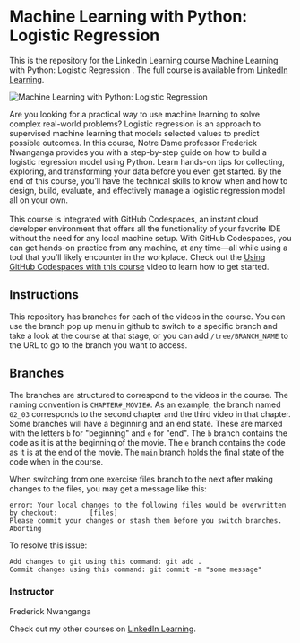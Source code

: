 # Machine Learning with Python: Logistic Regression 
This is the repository for the LinkedIn Learning course Machine Learning with Python: Logistic Regression . The full course is available from [LinkedIn Learning][lil-course-url].

![Machine Learning with Python: Logistic Regression ][lil-thumbnail-url]

Are you looking for a practical way to use machine learning to solve complex real-world problems? Logistic regression is an approach to supervised machine learning that models selected values to predict possible outcomes. In this course, Notre Dame professor Frederick Nwanganga provides you with a step-by-step guide on how to build a logistic regression model using Python. Learn hands-on tips for collecting, exploring, and transforming your data before you even get started. By the end of this course, you’ll have the technical skills to know when and how to design, build, evaluate, and effectively manage a logistic regression model all on your own.<br><br>This course is integrated with GitHub Codespaces, an instant cloud developer environment that offers all the functionality of your favorite IDE without the need for any local machine setup. With GitHub Codespaces, you can get hands-on practice from any machine, at any time—all while using a tool that you’ll likely encounter in the workplace. Check out the [Using GitHub Codespaces with this course][gcs-video-url] video to learn how to get started.

## Instructions
This repository has branches for each of the videos in the course. You can use the branch pop up menu in github to switch to a specific branch and take a look at the course at that stage, or you can add `/tree/BRANCH_NAME` to the URL to go to the branch you want to access.

## Branches
The branches are structured to correspond to the videos in the course. The naming convention is `CHAPTER#_MOVIE#`. As an example, the branch named `02_03` corresponds to the second chapter and the third video in that chapter. 
Some branches will have a beginning and an end state. These are marked with the letters `b` for "beginning" and `e` for "end". The `b` branch contains the code as it is at the beginning of the movie. The `e` branch contains the code as it is at the end of the movie. The `main` branch holds the final state of the code when in the course.

When switching from one exercise files branch to the next after making changes to the files, you may get a message like this:

    error: Your local changes to the following files would be overwritten by checkout:        [files]
    Please commit your changes or stash them before you switch branches.
    Aborting

To resolve this issue:
	
    Add changes to git using this command: git add .
	Commit changes using this command: git commit -m "some message"

### Instructor

Frederick Nwanganga

Check out my other courses on [LinkedIn Learning](https://www.linkedin.com/learning/instructors/frederick-nwanganga?u=104).

[lil-course-url]: https://www.linkedin.com/learning/machine-learning-with-python-logistic-regression
[lil-thumbnail-url]: https://media.licdn.com/dms/image/D560DAQFoo2MgD4SlGw/learning-public-crop_675_1200/0/1666987773227?e=1667955600&v=beta&t=l1zM021mP2to79JuY-ZCtCT4ixziL9zEvsxniekbFQQ
[gcs-video-url]: https://www.linkedin.com/learning/machine-learning-with-python-logistic-regression/using-github-codespaces-with-this-course

